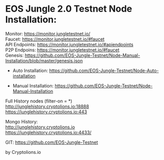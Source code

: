 # EOS Jungle 2.0 Testnet Node Installation:

Monitor: https://monitor.jungletestnet.io/   
Faucet:  https://monitor.jungletestnet.io/#faucet  
API Endpoints:  https://monitor.jungletestnet.io/#apiendpoints  
P2P Endpoins: https://monitor.jungletestnet.io/#faucet  
Genesis: https://github.com/EOS-Jungle-Testnet/Node-Manual-Installation/blob/master/genesis.json  


- Auto Installation: https://github.com/EOS-Jungle-Testnet/Node-Auto-installation  

- Manual Installation: https://github.com/EOS-Jungle-Testnet/Node-Manual-Installation


Full History nodes (filter-on = *)  
http://junglehistory.cryptolions.io:18888   
https://junglehistory.cryptolions.io:443  
  
Mongo History:  
http://junglehistory.cryptolions.io  
https://junglehistory.cryptolions.io:4433/	  


GIT: https://github.com/EOS-Jungle-Testnet


by Cryptolions.io

